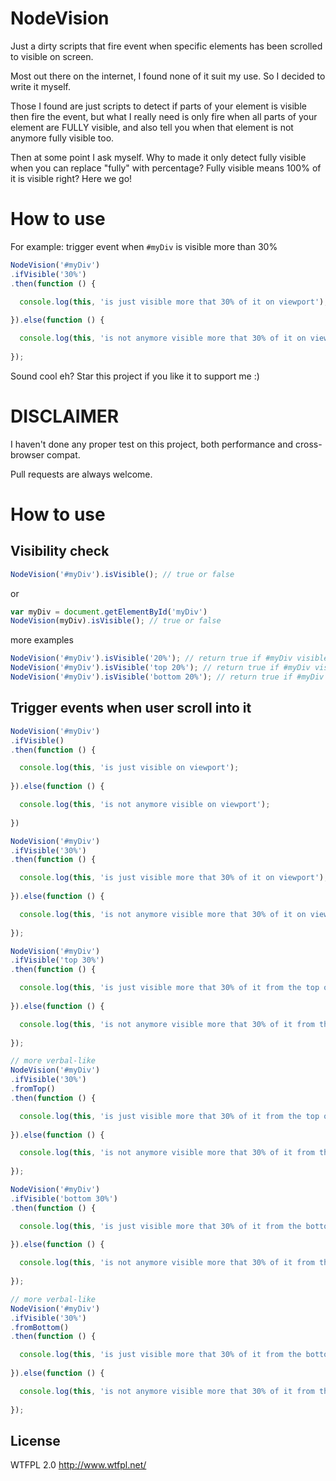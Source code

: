 # NodeVision

Just a dirty scripts that fire event when specific elements has been scrolled to visible on screen.

Most out there on the internet, I found none of it suit my use. So I decided to write it myself.

Those I found are just scripts to detect if parts of your element is visible then fire the event, but what I really need is only fire when all parts of your element are FULLY visible, and also tell you when that element is not anymore fully visible too.

Then at some point I ask myself. Why to made it only detect fully visible when you can replace "fully" with percentage?
Fully visible means 100% of it is visible right? Here we go!

# How to use

For example: trigger event when ``#myDiv`` is visible more than 30%

```javascript
NodeVision('#myDiv')
.ifVisible('30%')
.then(function () {

  console.log(this, 'is just visible more that 30% of it on viewport');
  
}).else(function () {

  console.log(this, 'is not anymore visible more that 30% of it on viewport');
  
});
```

Sound cool eh? Star this project if you like it to support me :)

# DISCLAIMER
I haven't done any proper test on this project, both performance and cross-browser compat.

Pull requests are always welcome.

# How to use

## Visibility check

```javascript
NodeVision('#myDiv').isVisible(); // true or false
```

or

```javascript
var myDiv = document.getElementById('myDiv')
NodeVision(myDiv).isVisible(); // true or false
```

more examples

```javascript
NodeVision('#myDiv').isVisible('20%'); // return true if #myDiv visible >= 20% of it on viewport
NodeVision('#myDiv').isVisible('top 20%'); // return true if #myDiv visible >= 20% of it from the top on viewport
NodeVision('#myDiv').isVisible('bottom 20%'); // return true if #myDiv visible >= 20% of it from the bottom on viewport
```

## Trigger events when user scroll into it

```javascript
NodeVision('#myDiv')
.ifVisible()
.then(function () {

  console.log(this, 'is just visible on viewport');
  
}).else(function () {

  console.log(this, 'is not anymore visible on viewport');
  
})
```

```javascript
NodeVision('#myDiv')
.ifVisible('30%')
.then(function () {

  console.log(this, 'is just visible more that 30% of it on viewport');
  
}).else(function () {

  console.log(this, 'is not anymore visible more that 30% of it on viewport');
  
});
```

```javascript
NodeVision('#myDiv')
.ifVisible('top 30%')
.then(function () {

  console.log(this, 'is just visible more that 30% of it from the top on viewport');
  
}).else(function () {

  console.log(this, 'is not anymore visible more that 30% of it from the top on viewport');
  
});
```

```javascript
// more verbal-like
NodeVision('#myDiv')
.ifVisible('30%')
.fromTop()
.then(function () {

  console.log(this, 'is just visible more that 30% of it from the top on viewport');
  
}).else(function () {

  console.log(this, 'is not anymore visible more that 30% of it from the top on viewport');
  
});
```

```javascript
NodeVision('#myDiv')
.ifVisible('bottom 30%')
.then(function () {

  console.log(this, 'is just visible more that 30% of it from the bottom on viewport');
  
}).else(function () {

  console.log(this, 'is not anymore visible more that 30% of it from the bottom on viewport');
  
});
```

```javascript
// more verbal-like
NodeVision('#myDiv')
.ifVisible('30%')
.fromBottom()
.then(function () {

  console.log(this, 'is just visible more that 30% of it from the bottom on viewport');
  
}).else(function () {

  console.log(this, 'is not anymore visible more that 30% of it from the bottom on viewport');
  
});

```

## License
WTFPL 2.0 http://www.wtfpl.net/
